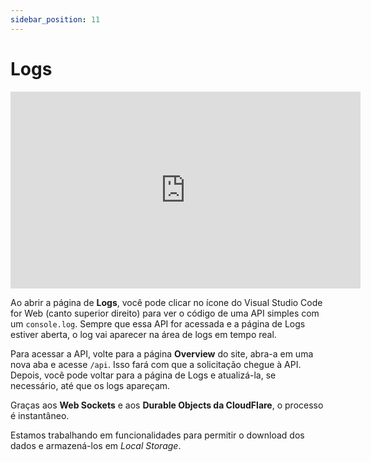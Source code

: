 ```yaml
---
sidebar_position: 11
---
```


# Logs

<div style={{textAlign: 'center'}}><iframe width="560" height="315" src="https://www.youtube.com/embed/giELfU942Dw" title="YouTube video player" frameBorder="0" allow="accelerometer; autoplay; clipboard-write; encrypted-media; gyroscope; picture-in-picture" allowFullScreen></iframe></div>

Ao abrir a página de **Logs**, você pode clicar no ícone do Visual Studio Code for Web (canto superior direito) para ver o código de uma API simples com um `console.log`. Sempre que essa API for acessada e a página de Logs estiver aberta, o log vai aparecer na área de logs em tempo real.

Para acessar a API, volte para a página **Overview** do site, abra-a em uma nova aba e acesse `/api`. Isso fará com que a solicitação chegue à API. Depois, você pode voltar para a página de Logs e atualizá-la, se necessário, até que os logs apareçam.

Graças aos **Web Sockets** e aos **Durable Objects da CloudFlare**, o processo é instantâneo.

Estamos trabalhando em funcionalidades para permitir o download dos dados e armazená-los em _Local Storage_.
